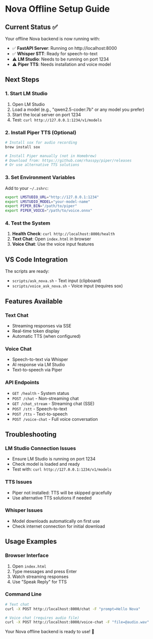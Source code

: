 # Nova Offline Setup Guide

## Current Status ✅

Your offline Nova backend is now running with:
- ✅ **FastAPI Server**: Running on http://localhost:8000
- ✅ **Whisper STT**: Ready for speech-to-text
- ⚠️ **LM Studio**: Needs to be running on port 1234
- ⚠️ **Piper TTS**: Needs installation and voice model

## Next Steps

### 1. Start LM Studio
1. Open LM Studio
2. Load a model (e.g., "qwen2.5-coder:7b" or any model you prefer)
3. Start the local server on port 1234
4. Test: `curl http://127.0.0.1:1234/v1/models`

### 2. Install Piper TTS (Optional)
```bash
# Install sox for audio recording
brew install sox

# Install Piper manually (not in Homebrew)
# Download from: https://github.com/rhasspy/piper/releases
# Or use alternative TTS solutions
```

### 3. Set Environment Variables
Add to your `~/.zshrc`:
```bash
export LMSTUDIO_URL="http://127.0.0.1:1234"
export LMSTUDIO_MODEL="your-model-name"
export PIPER_BIN="/path/to/piper"
export PIPER_VOICE="/path/to/voice.onnx"
```

### 4. Test the System
1. **Health Check**: `curl http://localhost:8000/health`
2. **Text Chat**: Open `index.html` in browser
3. **Voice Chat**: Use the voice input features

## VS Code Integration

The scripts are ready:
- `scripts/ask_nova.sh` - Text input (clipboard)
- `scripts/voice_ask_nova.sh` - Voice input (requires sox)

## Features Available

### Text Chat
- Streaming responses via SSE
- Real-time token display
- Automatic TTS (when configured)

### Voice Chat
- Speech-to-text via Whisper
- AI response via LM Studio
- Text-to-speech via Piper

### API Endpoints
- `GET /health` - System status
- `POST /chat` - Non-streaming chat
- `GET /chat_stream` - Streaming chat (SSE)
- `POST /stt` - Speech-to-text
- `POST /tts` - Text-to-speech
- `POST /voice-chat` - Full voice conversation

## Troubleshooting

### LM Studio Connection Issues
- Ensure LM Studio is running on port 1234
- Check model is loaded and ready
- Test with: `curl http://127.0.0.1:1234/v1/models`

### TTS Issues
- Piper not installed: TTS will be skipped gracefully
- Use alternative TTS solutions if needed

### Whisper Issues
- Model downloads automatically on first use
- Check internet connection for initial download

## Usage Examples

### Browser Interface
1. Open `index.html`
2. Type messages and press Enter
3. Watch streaming responses
4. Use "Speak Reply" for TTS

### Command Line
```bash
# Text chat
curl -X POST http://localhost:8000/chat -F "prompt=Hello Nova"

# Voice chat (requires audio file)
curl -X POST http://localhost:8000/voice-chat -F "file=@audio.wav"
```

Your Nova offline backend is ready to use! 🚀

